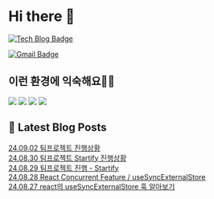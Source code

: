 # Hi there 👋

[![Tech Blog Badge](http://img.shields.io/badge/tistory-black?style=flat-square&logo=Tistory&link=https://codingpracticenote.tistory.com/)](https://codingpracticenote.tistory.com/)
	
[![Gmail Badge](https://img.shields.io/badge/Gmail-d14836?style=flat-square&logo=Gmail&logoColor=white&link=mailto:tkdrnr1215@gmail.com)](mailto:tkdrnr1215@gmail.com)

## 이런 환경에 익숙해요✍🏼

<img src="https://img.shields.io/badge/CSS3-1572B6?style=flat-square&logo=CSS3&logoColor=white"/> </t>
<img src="https://img.shields.io/badge/HTML5-E34F26?style=flat-square&logo=HTML5&logoColor=white"/> 
<img src="https://img.shields.io/badge/JavaScript-F7DF1E?style=flat-square&logo=JavaScript&logoColor=white"/>
<img src="https://img.shields.io/badge/TypeScript-3178C6?style=flat-square&logo=TypeScript&logoColor=white"/>

## 📕 Latest Blog Posts

<a href=https://codingpracticenote.tistory.com/319>24.09.02 팀프로젝트 진행상황</a></br><a href=https://codingpracticenote.tistory.com/318>24.08.30 팀프로젝트 Startify 진행상황</a></br><a href=https://codingpracticenote.tistory.com/317>24.08.29 팀프로젝트 진행 - Startify</a></br><a href=https://codingpracticenote.tistory.com/316>24.08.28 React Concurrent Feature / useSyncExternalStore</a></br><a href=https://codingpracticenote.tistory.com/315>24.08.27 react의 useSyncExternalStore 훅 알아보기</a></br>